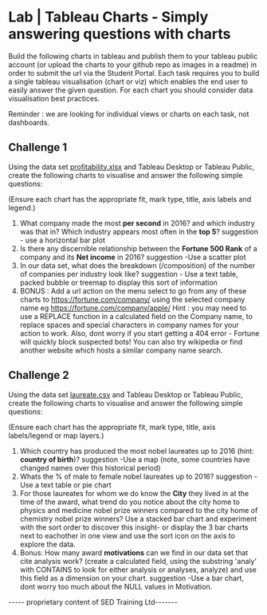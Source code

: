 
# Lab | Tableau Charts - Simply answering questions with charts

Build the following charts in tableau and publish them to your tableau public account (or upload the charts to your github repo as images in a readme) in order to submit the url via the Student Portal. Each task requires you to build a single tableau visualisation (chart or viz) which enables the end user to easily answer the given question. For each chart you should consider data visualisation best practices. 

Reminder : we are looking for individual views or charts on each task, not dashboards. 

## Challenge 1 

Using the data set [profitability.xlsx](profitability.xlsx) 
and Tableau Desktop or Tableau Public, create the following charts to visualise and answer the following simple questions: 

(Ensure each chart has the appropriate fit, mark type, title, axis labels and legend.) 

1) What company made the most **per second** in 2016? and which industry was that in? Which industry appears most often in the **top 5**? suggestion - use a horizontal bar plot
2) Is there any discernible relationship between the **Fortune 500 Rank** of a company and its **Net income** in 2016? suggestion -Use a scatter plot
3) In our data set, what does the breakdown (/composition) of the number of companies per industry look like? suggestion - Use a text table, packed bubble or treemap to display this sort of information
4) BONUS : Add a url action on the menu select to go from any of these charts to https://fortune.com/company/<Company> using the selected company name eg https://fortune.com/company/apple/ Hint : you may need to use a REPLACE function in a calculated field on the Company name, to replace spaces and special characters in company names for your action to work. Also, dont worry if you start getting a 404 error - Fortune will quickly block suspected bots! You can also try wikipedia or find another website which hosts a similar company name search. 

## Challenge 2 

Using the data set [laureate.csv](laureate.csv) 
and Tableau Desktop or Tableau Public, create the following charts to visualise and answer the following simple questions: 

(Ensure each chart has the appropriate fit, mark type, title, axis labels/legend or map layers.) 

1) Which country has produced the most nobel laureates up to 2016 (hint: **country of birth**)? suggestion -Use a map (note, some countries have changed names over this historical period)
2) Whats the % of male to female nobel laureates up to 2016? suggestion -Use a text table or pie chart
3) For those laureates for whom we do know the **City** they lived in at the time of the award, what trend do you notice about the city home to physics and medicine nobel prize winners compared to the city home of chemistry nobel prize winners? Use a stacked bar chart and experiment with the sort order to discover this insight- or display the 3 bar charts next to eachother in one view and use the sort icon on the axis to explore the data.
4) Bonus: How many award **motivations** can we find in our data set that cite analysis work? (create a calculated field, using the substring 'analy' with CONTAINS to look for either analysis or analyses, analyze) and use this field as a dimension on your chart. suggestion -Use a bar chart, dont worry too much about the NULL values in Motivation. 


----- proprietary content of SED Training Ltd-------
